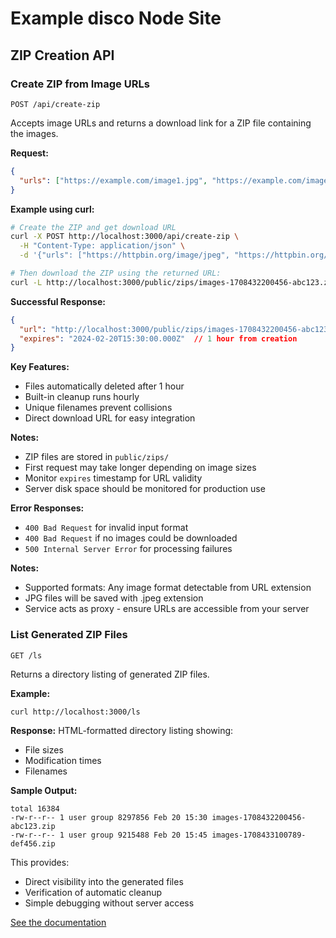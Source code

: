 # Example disco Node Site

## ZIP Creation API

### Create ZIP from Image URLs
`POST /api/create-zip`

Accepts image URLs and returns a download link for a ZIP file containing the images.

**Request:**
```json
{
  "urls": ["https://example.com/image1.jpg", "https://example.com/image2.png"]
}
```

**Example using curl:**
```bash
# Create the ZIP and get download URL
curl -X POST http://localhost:3000/api/create-zip \
  -H "Content-Type: application/json" \
  -d '{"urls": ["https://httpbin.org/image/jpeg", "https://httpbin.org/image/png"]}'

# Then download the ZIP using the returned URL:
curl -L http://localhost:3000/public/zips/images-1708432200456-abc123.zip --output images.zip
```

**Successful Response:**
```json
{
  "url": "http://localhost:3000/public/zips/images-1708432200456-abc123.zip",
  "expires": "2024-02-20T15:30:00.000Z"  // 1 hour from creation
}
```

**Key Features:**
- Files automatically deleted after 1 hour
- Built-in cleanup runs hourly
- Unique filenames prevent collisions
- Direct download URL for easy integration

**Notes:**
- ZIP files are stored in `public/zips/`
- First request may take longer depending on image sizes
- Monitor `expires` timestamp for URL validity
- Server disk space should be monitored for production use

**Error Responses:**
- `400 Bad Request` for invalid input format
- `400 Bad Request` if no images could be downloaded
- `500 Internal Server Error` for processing failures

**Notes:**
- Supported formats: Any image format detectable from URL extension
- JPG files will be saved with .jpeg extension
- Service acts as proxy - ensure URLs are accessible from your server

### List Generated ZIP Files
`GET /ls`

Returns a directory listing of generated ZIP files.

**Example:**
```bash
curl http://localhost:3000/ls
```

**Response:**
HTML-formatted directory listing showing:
- File sizes
- Modification times
- Filenames

**Sample Output:**
```
total 16384
-rw-r--r-- 1 user group 8297856 Feb 20 15:30 images-1708432200456-abc123.zip
-rw-r--r-- 1 user group 9215488 Feb 20 15:45 images-1708433100789-def456.zip
```

This provides:
- Direct visibility into the generated files
- Verification of automatic cleanup
- Simple debugging without server access

[See the documentation](https://docs.letsdisco.dev/deployment-guides/node)
